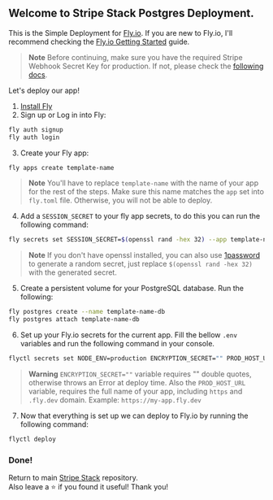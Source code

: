 ## Welcome to Stripe Stack Postgres Deployment.

This is the Simple Deployment for [Fly.io](https://fly.io). If you are new to Fly.io, I'll recommend checking the [Fly.io Getting Started](https://fly.io/docs/getting-started/) guide.

> **Note**
> Before continuing, make sure you have the required Stripe Webhook Secret Key for production. If not, please check the [following docs](https://github.com/dev-xo/dev-xo/tree/main/stripe-stack/docs).

Let's deploy our app!

1. [Install Fly](https://fly.io/docs/getting-started/installing-flyctl/)
2. Sign up or Log in into Fly:

```sh
fly auth signup
fly auth login
```

3. Create your Fly app:

```sh
fly apps create template-name
```

> **Note**
> You'll have to replace `template-name` with the name of your app for the rest of the steps.
> Make sure this name matches the `app` set into `fly.toml` file. Otherwise, you will not be able to deploy.

4. Add a `SESSION_SECRET` to your fly app secrets, to do this you can run the following command:

```sh
fly secrets set SESSION_SECRET=$(openssl rand -hex 32) --app template-name
```

> **Note**
> If you don't have openssl installed, you can also use [1password](https://1password.com/password-generator/) to generate a random secret, just replace `$(openssl rand -hex 32)` with the generated secret.

5. Create a persistent volume for your PostgreSQL database. Run the following:

```sh
fly postgres create --name template-name-db
fly postgres attach template-name-db
```

6. Set up your Fly.io secrets for the current app. Fill the bellow `.env` variables and run the following command in your console.

```sh
flyctl secrets set NODE_ENV=production ENCRYPTION_SECRET="" PROD_HOST_URL="https://stripe-stack.fly.dev" EMAIL_PROVIDER_API_KEY= GOOGLE_CLIENT_ID= GOOGLE_CLIENT_SECRET= STRIPE_PUBLIC_KEY= STRIPE_SECRET_KEY= PROD_STRIPE_WEBHOOK_ENDPOINT=
```

> **Warning**
> `ENCRYPTION_SECRET=""` variable requires "" double quotes, otherwise throws an Error at deploy time.
> Also the `PROD_HOST_URL` variable, requires the full name of your app, including `https` and `.fly.dev` domain. Example: `https://my-app.fly.dev`

7.  Now that everything is set up we can deploy to Fly.io by running the following command:

```sh
flyctl deploy
```

### Done!

Return to main [Stripe Stack](https://github.com/dev-xo/stripe-stack) repository.<br />
Also leave a ⭐️ if you found it useful! Thank you!

